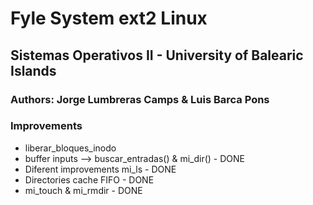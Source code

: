 # Fyle System ext2 Linux

## Sistemas Operativos II - University of Balearic Islands

### Authors: Jorge Lumbreras Camps & Luis Barca Pons

### Improvements

- liberar_bloques_inodo
- buffer inputs --> buscar_entradas() & mi_dir() - DONE
- Diferent improvements mi_ls - DONE
- Directories cache FIFO - DONE
- mi_touch & mi_rmdir - DONE
